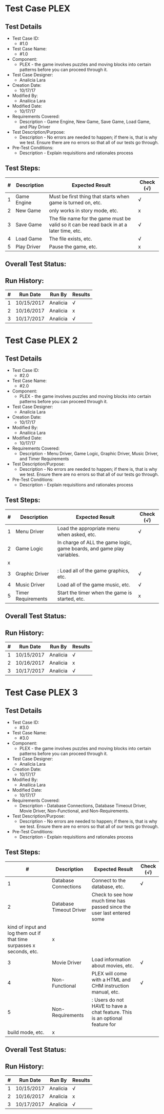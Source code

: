 # Test Case PLEX

## Test Details

* Test Case ID:
  * #1.0
* Test Case Name:
  * #1.0
* Component: 
  * PLEX - the game involves puzzles and moving blocks into certain patterns before you can proceed through it.
* Test Case Designer:
  * Analicia Lara
* Creation Date:
  * 10/17/17
* Modified By:
  * Analiica Lara
* Modified Date:
  * 10/17/17
* Requirements Covered:
  * Description - Game Engine, New Game, Save Game, Load Game, and Play Driver
* Test Description/Purpose:
  * Description - No errors are needed to happen; if there is, that is why we test. Ensure there are no errors so that all of our tests go through.
* Pre-Test Conditions:
  * Description - Explain requisitions and rationales process
## Test Steps: 
| # | Description | Expected Result | Check (√) |
| --- | --- | --- | --- |
| 1 |Game Engine | Must be first thing that starts when game is turned on, etc.| √ |			
| 2 | New Game| only works in story mode, etc.| x|			
| 3 | Save Game| The file name for the game must be valid so it can be read back in at a later time, etc.| √|			
| 4 | Load Game|The file exists, etc.| √|			
| 5 |Play Driver | Pause the game, etc.| x|			
	

## Overall Test Status:



## Run History:
| # |	Run Date |	Run By |	Results |
| --- | --- | --- | --- |
| 1 | 10/15/2017| Analicia|√|			
| 2 |10/16/2017 | Analicia| x|			
| 3 | 10/17/2017| Analicia|√|		


# Test Case PLEX 2

## Test Details

* Test Case ID:
  * #2.0
* Test Case Name:
  * #2.0
* Component: 
  * PLEX - the game involves puzzles and moving blocks into certain patterns before you can proceed through it.
* Test Case Designer:
  * Analicia Lara
* Creation Date:
  * 10/17/17
* Modified By:
  * Analiica Lara
* Modified Date:
  * 10/17/17
* Requirements Covered:
  * Description - Menu Driver, Game Logic, Graphic Driver, Music Driver, and Timer Requirements
* Test Description/Purpose:
  * Description - No errors are needed to happen; if there is, that is why we test. Ensure there are no errors so that all of our tests go through.
* Pre-Test Conditions:
  * Description - Explain requisitions and rationales process
## Test Steps: 
| # | Description | Expected Result | Check (√) |
| --- | --- | --- | --- |
| 1 |Menu Driver | Load the appropriate menu when asked, etc.| √ |			
| 2 |Game Logic| In charge of ALL the game logic, game boards, and game play variables.
| x|			
| 3 |Graphic Driver|: Load all of the game graphics, etc.| √|			
| 4 |  Music Driver|Load all of the game music, etc. | √|			
| 5 |Timer Requirements | Start the timer when the game is started, etc.| x|			
	

## Overall Test Status:



## Run History:
| # |	Run Date |	Run By |	Results |
| --- | --- | --- | --- |
| 1 | 10/15/2017| Analicia|√|			
| 2 |10/16/2017 | Analicia| x|			
| 3 | 10/17/2017| Analicia|√|		


# Test Case PLEX 3

## Test Details

* Test Case ID:
  * #3.0
* Test Case Name:
  * #3.0
* Component: 
  * PLEX - the game involves puzzles and moving blocks into certain patterns before you can proceed through it.
* Test Case Designer:
  * Analicia Lara
* Creation Date:
  * 10/17/17
* Modified By:
  * Analiica Lara
* Modified Date:
  * 10/17/17
* Requirements Covered:
  * Description - Database Connections, Database Timeout Driver, Movie Driver, Non-Functional, and Non-Requirements.
* Test Description/Purpose:
  * Description - No errors are needed to happen; if there is, that is why we test. Ensure there are no errors so that all of our tests go through.
* Pre-Test Conditions:
  * Description - Explain requisitions and rationales process
## Test Steps: 
| # | Description | Expected Result | Check (√) |
| --- | --- | --- | --- |
| 1 |Database Connections |  Connect to the database, etc.| √ |			
| 2 |  Database Timeout Driver|  Check to see how much time has passed since the user last entered some
kind of input and log them out if that time surpasses x seconds, etc.| x|			
| 3 | Movie Driver| Load information about movies, etc.| √|			
| 4 | Non-Functional|PLEX will come with a HTML and CHM instruction manual, etc.| √|			
| 5 |Non-Requirements | : Users do not HAVE to have a chat feature. This is an optional feature for
build mode, etc.| x|			
	

## Overall Test Status:



## Run History:
| # |	Run Date |	Run By |	Results |
| --- | --- | --- | --- |
| 1 | 10/15/2017| Analicia|√|			
| 2 |10/16/2017 | Analicia| x|			
| 3 | 10/17/2017| Analicia|√|		


